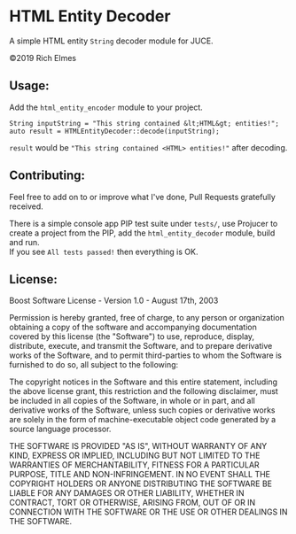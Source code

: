 # HTML Entity Decoder

A simple HTML entity `String` decoder module for JUCE.

©2019 Rich Elmes

## Usage:

Add the `html_entity_encoder` module to your project.

```
String inputString = "This string contained &lt;HTML&gt; entities!";
auto result = HTMLEntityDecoder::decode(inputString);
```

`result` would be `"This string contained <HTML> entities!"` after decoding.

## Contributing:

Feel free to add on to or improve what I've done, Pull Requests gratefully received.

There is a simple console app PIP test suite under `tests/`, use Projucer to create a project from the PIP, add the `html_entity_decoder` module, build and run.  
If you see `All tests passed!` then everything is OK.


## License:

Boost Software License - Version 1.0 - August 17th, 2003

Permission is hereby granted, free of charge, to any person or organization
obtaining a copy of the software and accompanying documentation covered by
this license (the "Software") to use, reproduce, display, distribute,
execute, and transmit the Software, and to prepare derivative works of the
Software, and to permit third-parties to whom the Software is furnished to
do so, all subject to the following:

The copyright notices in the Software and this entire statement, including
the above license grant, this restriction and the following disclaimer,
must be included in all copies of the Software, in whole or in part, and
all derivative works of the Software, unless such copies or derivative
works are solely in the form of machine-executable object code generated by
a source language processor.

THE SOFTWARE IS PROVIDED "AS IS", WITHOUT WARRANTY OF ANY KIND, EXPRESS OR
IMPLIED, INCLUDING BUT NOT LIMITED TO THE WARRANTIES OF MERCHANTABILITY,
FITNESS FOR A PARTICULAR PURPOSE, TITLE AND NON-INFRINGEMENT. IN NO EVENT
SHALL THE COPYRIGHT HOLDERS OR ANYONE DISTRIBUTING THE SOFTWARE BE LIABLE
FOR ANY DAMAGES OR OTHER LIABILITY, WHETHER IN CONTRACT, TORT OR OTHERWISE,
ARISING FROM, OUT OF OR IN CONNECTION WITH THE SOFTWARE OR THE USE OR OTHER
DEALINGS IN THE SOFTWARE.
